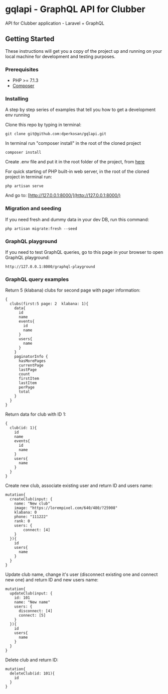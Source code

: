 # gqlapi - GraphQL API for Clubber
API for Clubber application - Laravel + GraphQL

## Getting Started
These instructions will get you a copy of the project up and running on your local machine for development and testing purposes.

### Prerequisites
* PHP >= 7.1.3
* [Composer](https://getcomposer.org/)

### Installing
A step by step series of examples that tell you how to get a development env running

Clone this repo by typing in terminal:

```
git clone git@github.com:dperkosan/gqlapi.git
```

In terminal run "composer install" in the root of the cloned project

```
composer install
```

Create .env file and put it in the root folder of the project, from [here](https://docs.google.com/document/d/1rNTtJOXAJoz3ZqHMpejvzgwpmCQU5iW56QnMyoALldE/edit?usp=sharing) 

For quick starting of PHP built-in web server, in the root of the cloned project in terminal run:

```
php artisan serve
```
And go to: [http://127.0.0.1:8000/](http://127.0.0.1:8000/)

### Migration and seeding
If you need fresh and dummy data in your dev DB, run this command:

```
php artisan migrate:fresh --seed
```

### GraphQL playground
If you need to test GraphQL queries, go to this page in your browser to open GraphQL playground:

```
http://127.0.0.1:8000/graphql-playground
```

### GraphQL query examples
Return 5 (klabana) clubs for second page with pager information:

```
{
  clubs(first:5 page: 2  klabana: 1){
    data{
      id
      name
      events{
        id
        name
      }
      users{
        name
      }
    }
    paginatorInfo {
      hasMorePages
      currentPage
      lastPage
      count
      firstItem
      lastItem
      perPage
      total
    }
  }
}
```

Return data for club with ID 1:

```
{
  club(id: 1){
    id
    name
    events{
      id
      name
    }
    users{
      name
    }
  }
}
```

Create new club, associate existing user and return ID and users name:

```
mutation{
  createClub(input: {
    name: "New club" 
    image: "https://lorempixel.com/640/480/?25908" 
    klabana: 0 
    phone: "111222" 
    rank: 0
  	users: {
    	connect: [4]
  	}
  }){
    id
    users{
      name
    }
  }
}
```

Update club name, change it's user (disconnect existing one and connect new one) and return ID and new users name:

```
mutation{
  updateClub(input: {
    id: 101
    name: "New name"
  	users: {
      disconnect: [4]
      connect: [5]
  	}
  }){
    id
    users{
      name
    }
  }
}
```

Delete club and return ID:

```
mutation{
  deleteClub(id: 101){
    id
  }
}
```
